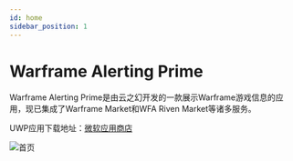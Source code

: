 ```yaml
---
id: home
sidebar_position: 1
---
```


# Warframe Alerting Prime

Warframe Alerting Prime是由云之幻开发的一款展示Warframe游戏信息的应用，现已集成了Warframe Market和WFA Riven Market等诸多服务。

UWP应用下载地址：[微软应用商店](https://www.microsoft.com/store/productId/9MV8KGSLRVTF)

![首页](/img/wfa/home.png)